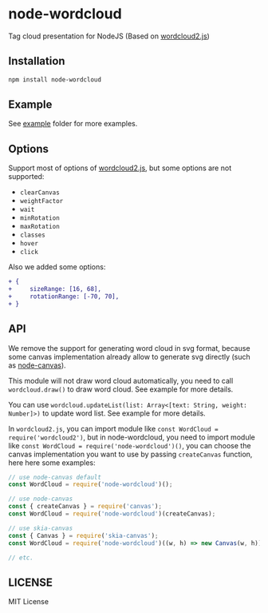 # node-wordcloud

Tag cloud presentation for NodeJS (Based on [wordcloud2.js](https://github.com/timdream/wordcloud2.js))

## Installation

```bash
npm install node-wordcloud
```

## Example

See [example](./example) folder for more examples.

## Options

Support most of options of [wordcloud2.js](https://github.com/timdream/wordcloud2.js), but some options are not supported:

- `clearCanvas`
- `weightFactor`
- `wait`
- `minRotation`
- `maxRotation`
- `classes`
- `hover`
- `click`

Also we added some options:

```diff
+ {
+     sizeRange: [16, 68], 
+     rotationRange: [-70, 70],
+ }
```

## API

We remove the support for generating word cloud in svg format, because some canvas implementation already allow to generate svg directly (such as [node-canvas](https://github.com/Automattic/node-canvas)).

This module will not draw word cloud automatically, you need to call `wordcloud.draw()` to draw word cloud. See example for more details.

You can use `wordcloud.updateList(list: Array<[text: String, weight: Number]>)` to update word list. See example for more details.

In `wordcloud2.js`, you can import module like `const WordCloud = require('wordcloud2')`, but in node-wordcloud, you need to import module like `const WordCloud = require('node-wordcloud')()`, you can choose the canvas implementation you want to use by passing `createCanvas` function, here here some examples:

```javascript
// use node-canvas default
const WordCloud = require('node-wordcloud')();

// use node-canvas
const { createCanvas } = require('canvas');
const WordCloud = require('node-wordcloud')(createCanvas);

// use skia-canvas
const { Canvas } = require('skia-canvas');
const WordCloud = require('node-wordcloud')((w, h) => new Canvas(w, h));

// etc.
```

## LICENSE

MIT License